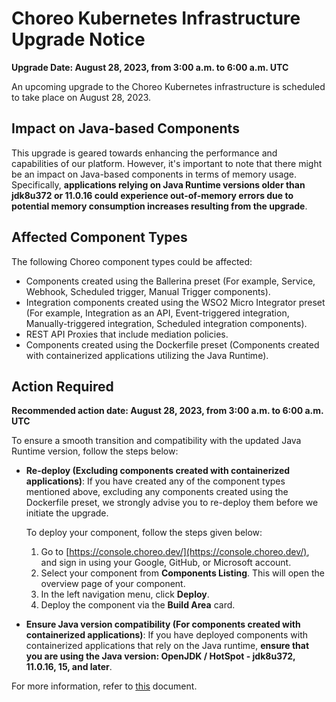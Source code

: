 # Choreo Kubernetes Infrastructure Upgrade Notice

**Upgrade Date: August 28, 2023, from 3:00 a.m. to 6:00 a.m. UTC** 

An upcoming upgrade to the Choreo Kubernetes infrastructure is scheduled to take place on August 28, 2023.

## Impact on Java-based Components

This upgrade is geared towards enhancing the performance and capabilities of our platform. However, it's important to note that there might be an impact on Java-based components in terms of memory usage. Specifically, **applications relying on Java Runtime versions older than jdk8u372 or 11.0.16 could experience out-of-memory errors due to potential memory consumption increases resulting from the upgrade**.

## Affected Component Types

The following Choreo component types could be affected:

- Components created using the Ballerina preset (For example, Service, Webhook, Scheduled trigger, Manual Trigger components).
- Integration components created using the WSO2 Micro Integrator preset (For example, Integration as an API, Event-triggered integration, Manually-triggered integration, Scheduled integration components).
- REST API Proxies that include mediation policies.
- Components created using the Dockerfile preset (Components created with containerized applications utilizing the Java Runtime).


## Action Required

**Recommended action date: August 28, 2023, from 3:00 a.m. to 6:00 a.m. UTC** 

To ensure a smooth transition and compatibility with the updated Java Runtime version, follow the steps below:

- **Re-deploy (Excluding components created with containerized applications)**:  If you have created any of the component types mentioned above, excluding any components created using the Dockerfile preset, we strongly advise you to re-deploy them before we initiate the upgrade. 

    To deploy your component, follow the steps given below:

    1. Go to [https://console.choreo.dev/](https://console.choreo.dev/), and sign in using your Google, GitHub, or Microsoft account.
    2. Select your component from **Components Listing**. This will open the overview page of your component.
    3. In the left navigation menu, click **Deploy**.
    4. Deploy the component via the  **Build Area** card.


- **Ensure Java version compatibility (For components created with containerized applications)**: If you have deployed components with containerized applications that rely on the Java runtime, **ensure that you are using the Java version: OpenJDK / HotSpot - jdk8u372, 11.0.16, 15, and later**. 

For more information, refer to [this](https://kubernetes.io/blog/2022/08/31/cgroupv2-ga-1-25/#migrate-to-cgroup-v2) document. 
